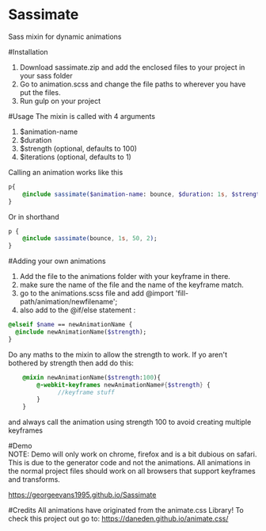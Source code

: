 # Sassimate
Sass mixin for dynamic animations<br>

#Installation

1. Download sassimate.zip and add the enclosed files to your project in your sass folder<br>
2. Go to animation.scss and change the file paths to wherever you have put the files.<br>
3. Run gulp on your project<br>

#Usage
The mixin is called with 4 arguments<br>

1. $animation-name<br>
2. $duration<br>
3. $strength (optional, defaults to 100)<br>
4. $iterations (optional, defaults to 1)<br>

Calling an animation works like this<br>
```sass
p{
    @include sassimate($animation-name: bounce, $duration: 1s, $strength: 50, $iterations: 2);
}
```
Or in shorthand<br>
```sass
p {
    @include sassimate(bounce, 1s, 50, 2);
}
```
#Adding your own animations
1. Add the file to the animations folder with your keyframe in there.<br>
2. make sure the name of the file and the name of the keyframe match.<br>
3. go to the animations.scss file and add @import 'fill-path/animation/newfilename';<br>
4. also add to the @if/else statement :<br>
```sass
@elseif $name == newAnimationName {
  @include newAnimationName($strength);
}
```
Do any maths to the mixin to allow the strength to work. If yo aren't bothered by strength then add do this:<br>
```sass
    @mixin newAnimationName($strength:100){
        @-webkit-keyframes newAnimationName#{$strength} {
              //keyframe stuff
        }
    }
```
and always call the animation using strength 100 to avoid creating multiple keyframes<br>


#Demo<br>
NOTE: Demo will only work on chrome, firefox and is a bit dubious on safari. This is due to the generator code and not the animations. All animations in the normal project files should work on all browsers that support keyframes and transforms.<br>

https://georgeevans1995.github.io/Sassimate<br>

#Credits
All animations have originated from the animate.css Library! To check this project out go to:
https://daneden.github.io/animate.css/

